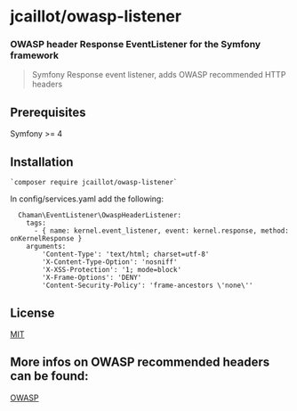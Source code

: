 # jcaillot/owasp-listener

### OWASP header Response EventListener for the Symfony framework

> Symfony Response event listener, adds OWASP recommended HTTP headers

## Prerequisites

Symfony >= 4

## Installation

    `composer require jcaillot/owasp-listener`

In config/services.yaml add the following:

	  Chaman\EventListener\OwaspHeaderListener: 
	    tags:
	      - { name: kernel.event_listener, event: kernel.response, method: onKernelResponse }
        arguments:
            'Content-Type': 'text/html; charset=utf-8'
            'X-Content-Type-Option': 'nosniff' 
            'X-XSS-Protection': '1; mode=block'
            'X-Frame-Options': 'DENY' 
            'Content-Security-Policy': 'frame-ancestors \'none\'' 

## License

[MIT](https://choosealicense.com/licenses/mit/)

## More infos on OWASP recommended headers can be found:

[OWASP](https://wiki.owasp.org/index.php/OWASP_Secure_Headers_Project#tab=Headers)
